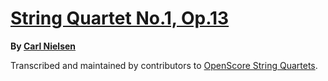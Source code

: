# [String Quartet No.1, Op.13][set]

__By [Carl Nielsen][composer]__

[set]: https://musescore.com/openscore-string-quartets/sets/5108849
[composer]: https://musescore.com/openscore-string-quartets/sets?order=title&text=Nielsen,+Carl

Transcribed and maintained by contributors to [OpenScore String Quartets].

[OpenScore String Quartets]: https://musescore.com/openscore-string-quartets
